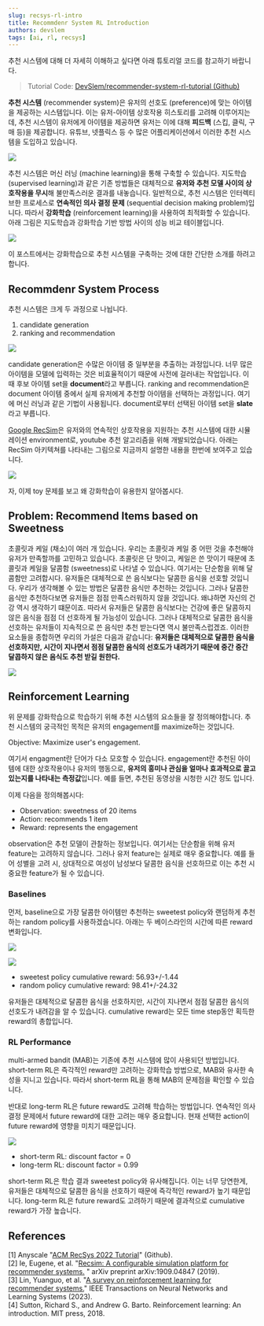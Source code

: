 ```yaml
---
slug: recsys-rl-intro
title: Recommdenr System RL Introduction
authors: devslem
tags: [ai, rl, recsys]
---
```


추천 시스템에 대해 더 자세히 이해하고 싶다면 아래 튜토리얼 코드를 참고하기 바랍니다.

> Tutorial Code: [DevSlem/recommender-system-rl-tutorial (Github)](https://github.com/DevSlem/recommender-system-rl-tutorial)

**추천 시스템** (recommender system)은 유저의 선호도 (preference)에 맞는 아이템을 제공하는 시스템입니다. 이는 유저-아이템 상호작용 히스토리를 고려해 이루어지는데, 추천 시스템이 유저에게 아이템을 제공하면 유저는 이에 대해 **피드백** (스킵, 클릭, 구매 등)을 제공합니다. 유튜브, 넷플릭스 등 수 많은 어플리케이션에서 이러한 추천 시스템을 도입하고 있습니다.

![](/img/recsys-rl-intro/recsys.png)

추천 시스템은 머신 러닝 (machine learning)을 통해 구축할 수 있습니다. 지도학습 (supervised learning)과 같은 기존 방법들은 대체적으로 **유저와 추천 모델 사이의 상호작용을 무시**해 불만족스러운 결과를 내놓습니다. 일반적으로, 추천 시스템은 인터렉티브한 프로세스로 **연속적인 의사 결정 문제** (sequential decision making problem)입니다. 따라서 **강화학습** (reinforcement learning)을 사용하여 최적화할 수 있습니다. 아래 그림은 지도학습과 강화학습 기반 방법 사이의 성능 비교 테이블입니다.

![](/img/recsys-rl-intro/recsys-performance-table.png)

이 포스트에서는 강화학습으로 추천 시스템을 구축하는 것에 대한 간단한 소개를 하려고 합니다.

## Recommdenr System Process

추천 시스템은 크게 두 과정으로 나뉩니다.

1. candidate generation
2. ranking and recommendation

![](/img/recsys-rl-intro/recsys-process.png)

candidate generation은 수많은 아이템 중 일부분을 추출하는 과정입니다. 너무 많은 아이템을 모델에 입력하는 것은 비효율적이기 때문에 사전에 걸러내는 작업입니다. 이 때 후보 아이템 set을 **document**라고 부릅니다. ranking and recommendation은 document 아이템 중에서 실제 유저에게 추천할 아이템을 선택하는 과정입니다. 여기에 머신 러닝과 같은 기법이 사용됩니다. document로부터 선택된 아이템 set을 **slate**라고 부릅니다. 

[Google RecSim](https://github.com/google-research/recsim)은 유저와의 연속적인 상호작용을 지원하는 추천 시스템에 대한 시뮬레이션 environment로, youtube 추천 알고리즘을 위해 개발되었습니다. 아래는 RecSim 아키텍쳐를 나타내는 그림으로 지금까지 설명한 내용을 한번에 보여주고 있습니다.

![](/img/recsys-rl-intro/recsim.png)

자, 이제 toy 문제를 보고 왜 강화학습이 유용한지 알아봅시다.

## Problem: Recommend Items based on Sweetness

초콜릿과 케일 (채소)이 여러 개 있습니다. 우리는 초콜릿과 케일 중 어떤 것을 추천해야 유저가 만족할까를 고민하고 있습니다. 초콜릿은 단 맛이고, 케일은 쓴 맛이기 때문에 초콜릿과 케일을 달콤함 (sweetness)로 나타낼 수 있습니다. 여기서는 단순함을 위해 달콤함만 고려합시다. 유저들은 대체적으로 쓴 음식보다는 달콤한 음식을 선호할 것입니다. 우리가 생각해볼 수 있는 방법은 달콤한 음식만 추천하는 것입니다. 그러나 달콤한 음식만 추천하다보면 유저들은 점점 만족스러워하지 않을 것입니다. 왜냐하면 자신의 건강 역시 생각하기 떄문이죠. 따라서 유저들은 달콤한 음식보다는 건강에 좋은 달콤하지 않은 음식을 점점 더 선호하게 될 가능성이 있습니다. 그러나 대체적으로 달콤한 음식을 선호하는 유저들이 지속적으로 쓴 음식만 추천 받는다면 역시 불만족스럽겠죠. 이러한 요소들을 종합하면 우리의 가설은 다음과 같습니다: **유저들은 대체적으로 달콤한 음식을 선호하지만, 시간이 지나면서 점점 달콤한 음식의 선호도가 내려가기 때문에 중간 중간 달콥하지 않은 음식도 추천 받길 원한다.**

![](/img/recsys-rl-intro/user-choice-model.png)

## Reinforcement Learning

위 문제를 강화학습으로 학습하기 위해 추천 시스템의 요소들을 잘 정의해야합니다. 추천 시스템의 궁극적인 목적은 유저의 engagement를 maximize하는 것입니다.

Objective: Maximize user's engagement.

여기서 engagment란 단어가 다소 모호할 수 있습니다. engagement란 추천된 아이템에 대한 상호작용이나 유저의 행동으로, **유저의 흥미나 관심을 얼마나 효과적으로 끌고 있는지를 나타내는 측정값**입니다. 예를 들면, 추천된 동영상을 시청한 시간 정도 입니다.

이제 다음을 정의해봅시다:

* Observation: sweetness of 20 items
* Action: recommends 1 item
* Reward: represents the engagement

observation은 추천 모델이 관찰하는 정보입니다. 여기서는 단순함을 위해 유저 feature는 고려하지 않습니다. 그러나 유저 feature는 실제로 매우 중요합니다. 예를 들어 성별을 고려 시, 상대적으로 여성이 남성보다 달콤한 음식을 선호하므로 이는 추천 시 중요한 feature가 될 수 있습니다.

### Baselines

먼저, baseline으로 가장 달콤한 아이템만 추천하는 sweetest policy와 랜덤하게 추천하는 random policy를 사용하겠습니다. 아래는 두 베이스라인의 시간에 따른 reward 변화입니다.

![](/img/recsys-rl-intro/sweetest-policy-rewards.png)

![](/img/recsys-rl-intro/random-policy-rewards.png)

* sweetest policy cumulative reward: 56.93+/-1.44
* random policy cumulative reward: 98.41+/-24.32

유저들은 대체적으로 달콤한 음식을 선호하지만, 시간이 지나면서 점점 달콤한 음식의 선호도가 내려감을 알 수 있습니다. cumulative reward는 모든 time step동안 획득한 reward의 총합입니다.

### RL Performance

multi-armed bandit (MAB)는 기존에 추천 시스템에 많이 사용되던 방법입니다. short-term RL은 즉각적인 reward만 고려하는 강화학습 방법으로, MAB와 유사한 속성을 지니고 있습니다. 따라서 short-term RL을 통해 MAB의 문제점을 확인할 수 있습니다.

반대로 long-term RL은 future reward도 고려해 학습하는 방법입니다. 연속적인 의사 결정 문제에서 future reward에 대한 고려는 매우 중요합니다. 현재 선택한 action이 future reward에 영향을 미치기 때문입니다.

![](/img/recsys-rl-intro/rl-performance.png)

* short-term RL: discount factor = 0
* long-term RL: discount factor = 0.99

short-term RL은 학습 결과 sweetest policy와 유사해집니다. 이는 너무 당연한게, 유저들은 대체적으로 달콤한 음식을 선호하기 때문에 즉각적인 reward가 높기 때문입니다. long-term RL은 future reward도 고려하기 때문에 결과적으로 cumulative reward가 가장 높습니다.

## References

[1] Anyscale "[ACM RecSys 2022 Tutorial](https://github.com/anyscale/academy/tree/main/ray-rllib/acm_recsys_tutorial_2022)"   (Github).  
[2] Ie, Eugene, et al. "[Recsim: A configurable simulation platform for recommender systems.](https://arxiv.org/abs/1909.04847)  " arXiv preprint arXiv:1909.04847 (2019).  
[3] Lin, Yuanguo, et al. "[A survey on reinforcement learning for recommender systems.](https://ieeexplore.ieee.org/abstract/document/10144689?casa_token=bzipVczGG2wAAAAA:gkdWb-kk6v_bBlzY7Y3JLzwtsuWBrkw72iJE9Nm-r0uCB9ZDi_FCA-kwxbVTYlQjuOEi1BsW)" IEEE Transactions on Neural Networks and Learning Systems (2023).  
[4] Sutton, Richard S., and Andrew G. Barto. Reinforcement learning: An introduction. MIT press, 2018.